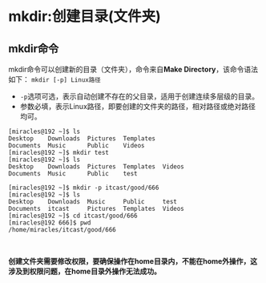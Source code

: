 # mkdir:创建目录(文件夹)
## mkdir命令
mkdir命令可以创建新的目录（文件夹），命令来自**Make Directory**，该命令语法如下：
`mkdir [-p] Linux路径`
- `-p`选项可选，表示自动创建不存在的父目录，适用于创建连续多层级的目录。
- 参数必填，表示Linux路径，即要创建的文件夹的路径，相对路径或绝对路径均可。
```
[miracles@192 ~]$ ls
Desktop    Downloads  Pictures  Templates
Documents  Music      Public    Videos
[miracles@192 ~]$ mkdir test
[miracles@192 ~]$ ls
Desktop    Downloads  Pictures  Templates  Videos
Documents  Music      Public    test
```
```
[miracles@192 ~]$ mkdir -p itcast/good/666
[miracles@192 ~]$ ls
Desktop    Downloads  Music     Public     test
Documents  itcast     Pictures  Templates  Videos
[miracles@192 ~]$ cd itcast/good/666
[miracles@192 666]$ pwd
/home/miracles/itcast/good/666
```
<br>

**创建文件夹需要修改权限，要确保操作在home目录内，不能在home外操作，这涉及到权限问题，在home目录外操作无法成功。**